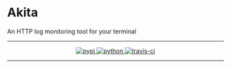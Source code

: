 # Akita

An HTTP log monitoring tool for your terminal

---

<p align="center">
  <a href="https://pypi.python.org/pypi/akita/">
    <img alt="pypi" src="https://img.shields.io/pypi/v/akita.svg?label=version"/>
  </a>
  <a href="https://pypi.python.org/pypi/akita/">
    <img alt="python" src="https://img.shields.io/badge/python-3.4+-blue.svg"/>
  </a>
  <a href="https://travis-ci.org/michael-lazar/akita">
    <img alt="travis-ci" src="https://travis-ci.org/michael-lazar/Akita.svg?branch=master"/>
  </a>
</p>

---
